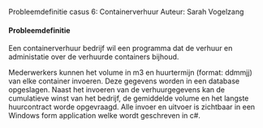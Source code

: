 Probleemdefinitie casus 6: Containerverhuur
Auteur: Sarah Vogelzang

#### Probleemdefinitie
Een containerverhuur bedrijf wil een programma dat de verhuur en administatie over de verhuurde containers bijhoud. 

Mederwerkers kunnen het volume in m3 en huurtermijn (format: ddmmjj) van elke container invoeren. Deze gegevens worden in een database opgeslagen. 
Naast het invoeren van de verhuurgegevens kan de cumulatieve winst van het bedrijf, de gemiddelde volume en het langste huurcontract worde opgevraagd. Alle invoer en uitvoer is zichtbaar in een Windows form application welke wordt geschreven in c#.



